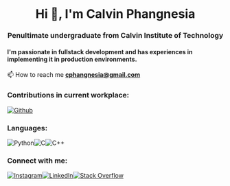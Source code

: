 <h1 align="center">Hi 👋, I'm Calvin Phangnesia</h1>
<h3 align="center">Penultimate undergraduate from Calvin Institute of Technology</h3>
<h4>I'm passionate in fullstack development and has experiences in implementing it in production environments.</h4>

📫 How to reach me **cphangnesia@gmail.com**

<h3>Contributions in current workplace:</h3>
<a href="https://github.com/CPhangnesia"><img alt="Github" src="https://img.shields.io/badge/GitHub-100000?style=for-the-badge&logo=github&logoColor=white">
</a>

<h3 align="left">Languages:</h3>
<div style="display: flex">
<img alt="Python" src="https://img.shields.io/badge/python-%2314354C.svg?style=for-the-badge&logo=python&logoColor=white"/>
<img alt="C" src="https://img.shields.io/badge/c-%2300599C.svg?style=for-the-badge&logo=c&logoColor=white"/>
<img alt="C++" src="https://img.shields.io/badge/c++-%2300599C.svg?style=for-the-badge&logo=c%2B%2B&logoColor=white"/>
</div>
  
<h3 align="left">Connect with me:</h3>
<div style="display: flex">
<a href="https://www.instagram.com/calvinphang/">
<img alt="Instagram" src="https://img.shields.io/badge/Instagram-E4405F?style=for-the-badge&logo=instagram&logoColor=white">
</a>
<a href="https://www.linkedin.com/in/calvin-phangnesia">
<img alt="LinkedIn" src="https://img.shields.io/badge/LinkedIn-0077B5?style=for-the-badge&logo=linkedin&logoColor=white">
</a>
<a href="https://stackoverflow.com/users/19996523/cpang">
<img alt="Stack Overflow" src="https://img.shields.io/badge/-Stackoverflow-FE7A16?style=for-the-badge&logo=stack-overflow&logoColor=white"/>
</a>
</div>
